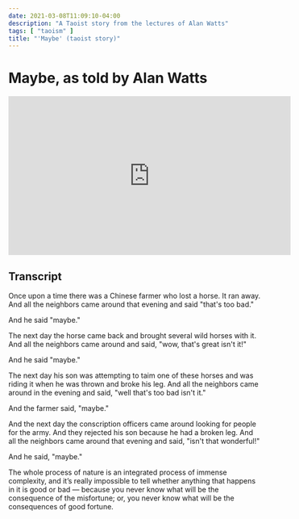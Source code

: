 ```yaml
---
date: 2021-03-08T11:09:10-04:00
description: "A Taoist story from the lectures of Alan Watts"
tags: [ "taoism" ]
title: "'Maybe' (taoist story)"
---
```


# Maybe, as told by Alan Watts

<iframe width="560" height="315" src="https://www.youtube.com/embed/OX0OARBqBp0" title="YouTube video player" frameborder="0" allow="accelerometer; autoplay; clipboard-write; encrypted-media; gyroscope; picture-in-picture" allowfullscreen></iframe>

## Transcript

Once upon a time there was a Chinese farmer who lost a horse. It ran away. And all the neighbors came around that evening and said "that's too bad." 

And he said "maybe."

The next day the horse came back and brought several wild horses with it. And all the neighbors came around and said, "wow, that's great isn't it!" 

And he said "maybe."

The next day his son was attempting to taim one of these horses and was riding it when he was thrown and broke his leg. And all the neighbors came around in the evening and said, "well that's too bad isn't it." 

And the farmer said, "maybe."

And the next day the conscription officers came around looking for people for the army. And they rejected his son because he had a broken leg. And all the neighbors came around that evening and said, "isn't that wonderful!" 

And he said, "maybe."

The whole process of nature is an integrated process of immense complexity, and it’s really impossible to tell whether anything that happens in it is good or bad — because you never know what will be the consequence of the misfortune; or, you never know what will be the consequences of good fortune.